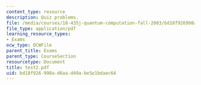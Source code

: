 ```yaml
---
content_type: resource
description: Quiz problems.
file: /media/courses/18-435j-quantum-computation-fall-2003/bd18f926998ad6aad49abe5e1bdaec64_test2.pdf
file_type: application/pdf
learning_resource_types:
- Exams
ocw_type: OCWFile
parent_title: Exams
parent_type: CourseSection
resourcetype: Document
title: test2.pdf
uid: bd18f926-998a-d6aa-d49a-be5e1bdaec64
---
```

